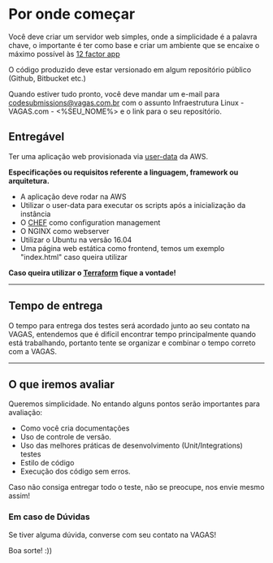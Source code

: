 # Por onde começar

Você deve criar um servidor web simples, onde a simplicidade é a palavra chave, o importante é ter como base e criar um ambiente que se encaixe o máximo possível às [12 factor app](https://12factor.net/ "12factor app")

O código produzido deve estar versionado em algum repositório público (Github, Bitbucket etc.)

Quando estiver tudo pronto, você deve mandar um e-mail para codesubmissions@vagas.com.br com o assunto Infraestrutura Linux -  VAGAS.com - <%SEU_NOME%> e o link para o seu repositório.

## Entregável

Ter uma aplicação web provisionada via [user-data](https://docs.aws.amazon.com/pt_br/AWSEC2/latest/UserGuide/user-data.html) da AWS.

**Especificações ou requisitos referente a linguagem, framework ou arquitetura.**

- A aplicação deve rodar na AWS
- Utilizar o user-data para executar os scripts após a inicialização da instância
- O [CHEF](https://www.chef.io/chef/) como configuration management
- O NGINX como webserver
- Utilizar o Ubuntu na versão 16.04
- Uma página web estática como frontend, temos um exemplo "index.html" caso queira utilizar
  
**Caso queira utilizar o [Terraform](https://www.terraform.io) fique a vontade!**

----

## Tempo de entrega

O tempo para entrega dos testes será acordado junto ao seu contato na VAGAS, entendemos que é difícil encontrar tempo principalmente quando está trabalhando, portanto tente se organizar e combinar o tempo correto com a VAGAS.

----

## O que iremos avaliar

Queremos simplicidade. No entando alguns pontos serão importantes para avaliação:

- Como você cria documentações
- Uso de controle de versão.
- Uso das melhores práticas de desenvolvimento (Unit/Integrations) testes
- Estilo de código
- Execução dos código sem erros.

Caso não consiga entregar todo o teste, não se preocupe, nos envie mesmo assim!

### Em caso de Dúvidas

Se tiver alguma dúvida, converse com seu contato na VAGAS!

Boa sorte! :))